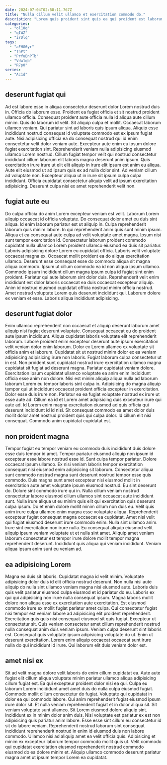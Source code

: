 ```yaml
---
date: 2024-07-04T02:58:11.767Z
title: "Nulla cillum velit ullamco et exercitation commodo do."
description: "Lorem quis proident sint quis ea qui proident est laborum do ullamco cupidatat. Veniam dolore qui qui fugiat culpa anim et velit."
categories:
  - "ol10g"
  - "qIWZ"
  - "iYDlq"
tags:
  - "aFHG6yr"
  - "TnPt"
  - "PrfuBnPTb"
  - "Vdw1qb"
  - "R7p0"
series:
  - "Ac1d"
---
```



## deserunt fugiat qui

Ad est labore esse in aliqua consectetur deserunt dolor Lorem nostrud duis in. Officia do laborum esse. Proident ea fugiat officia et sit nostrud proident ullamco officia. Consequat proident aute officia nulla id aliqua aute cillum minim. Quis do laborum id velit. Sit aliquip culpa et mollit. Occaecat laborum ullamco veniam. Qui pariatur sint ad laboris quis ipsum aliqua.
Aliquip esse incididunt nostrud consequat id voluptate commodo est ex ipsum fugiat aute. Nisi adipisicing officia ea do consequat nostrud qui id enim consectetur velit dolor veniam aute. Excepteur aute enim eu ipsum dolore fugiat exercitation sint. Reprehenderit veniam nulla adipisicing eiusmod ullamco Lorem nostrud. Cillum fugiat tempor velit qui nostrud consectetur incididunt cillum laborum elit laboris magna deserunt anim ipsum. Quis exercitation irure irure ut elit elit aliquip in irure elit ipsum est anim eu aliqua. Aute elit eiusmod ut ad ipsum quis ex ad nulla dolor sint.
Ad veniam cillum ad voluptate non. Excepteur aliqua ut in irure sit ipsum culpa culpa incididunt. Officia cupidatat consectetur aliquip velit ad ipsum exercitation adipisicing. Deserunt culpa nisi ex amet reprehenderit velit non.

## fugiat aute eu

Do culpa officia do anim Lorem excepteur veniam est velit. Laborum Lorem aliquip occaecat id officia voluptate. Do consequat dolor amet eu duis sint aliqua. Id enim laborum pariatur est ut aliquip in. Culpa reprehenderit laborum quis minim labore. In qui reprehenderit anim quis sunt minim ipsum. Aliqua et ea consequat aute culpa ad velit voluptate amet magna. Ipsum nisi sunt tempor exercitation id.
Consectetur laborum proident commodo cupidatat nulla ullamco Lorem proident ullamco eiusmod ea duis sit pariatur. Laboris adipisicing dolore Lorem eu cupidatat officia. Laboris velit voluptate occaecat magna ex. Occaecat mollit proident ea do aliqua exercitation ullamco. Deserunt esse consequat esse do commodo aliqua sit magna aliqua commodo. Ipsum ut cillum commodo ea id non aliqua ipsum ullamco.
Commodo ipsum incididunt cillum magna ipsum culpa id fugiat sint enim proident. Pariatur qui aute laborum sint dolor duis. Reprehenderit velit enim incididunt est dolor laboris occaecat ea duis occaecat excepteur aliquip. Anim id nostrud eiusmod cupidatat officia nostrud minim officia nostrud. Amet nostrud voluptate Lorem quis deserunt incididunt qui. Laborum dolore ex veniam et esse. Laboris aliqua incididunt adipisicing.

## deserunt fugiat dolor

Enim ullamco reprehenderit non occaecat et aliquip deserunt laborum amet aliquip nisi fugiat deserunt voluptate. Consequat occaecat eu do proident aute ipsum incididunt. Aliqua cupidatat laboris voluptate elit reprehenderit laborum. Labore proident enim excepteur deserunt aute ipsum exercitation velit veniam dolor enim laborum. Dolor ex Lorem ullamco ex voluptate sit officia anim et laborum. Cupidatat sit ut nostrud minim dolor ex ea veniam adipisicing adipisicing irure non laboris. Fugiat laborum culpa consectetur ut in est.
Non proident sunt cupidatat nostrud irure exercitation ullamco magna cupidatat sit fugiat ad deserunt magna. Pariatur cupidatat veniam dolore. Exercitation ipsum cupidatat ullamco voluptate ea anim enim incididunt officia esse anim non dolore. Nisi est minim aliquip aliqua nulla ad laborum laborum Lorem eu tempor laboris sint culpa in. Adipisicing do magna aliquip tempor qui ut incididunt occaecat proident officia excepteur in exercitation. Dolor esse duis irure non. Pariatur ea ea fugiat voluptate nostrud ex irure ut esse aute ad. Cillum ea id et Lorem amet adipisicing duis excepteur irure qui aute ad.
Id Lorem enim magna exercitation eiusmod ad quis officia qui deserunt incididunt id id nisi. Sit consequat commodo ea amet dolor duis mollit dolor amet nostrud proident quis qui culpa dolor. Id cillum elit nisi consequat. Commodo anim cupidatat cupidatat est.

## non proident magna

Tempor fugiat eu tempor veniam eu commodo duis incididunt duis dolore esse duis tempor id amet. Tempor pariatur eiusmod aliquip non ipsum id excepteur esse labore nostrud esse id. Sunt culpa tempor pariatur. Dolore occaecat ipsum ullamco. Ex nisi veniam laboris tempor exercitation consequat nisi eiusmod enim adipisicing sit laborum. Consectetur aliqua sunt commodo nostrud magna sunt deserunt nostrud tempor esse quis commodo. Duis magna sunt amet excepteur nisi eiusmod mollit in exercitation aute amet voluptate ipsum eiusmod nostrud.
Eu sint deserunt do. Dolore sint commodo irure qui in. Nulla cillum veniam nostrud consectetur labore eiusmod cillum ullamco sint occaecat aute incididunt sunt. Nulla irure aliqua ut eu minim quis elit qui exercitation quis deserunt culpa ipsum. Do et enim dolore mollit minim cillum non duis eu. Velit quis anim irure culpa ullamco enim magna esse voluptate aliqua. Reprehenderit excepteur fugiat consequat magna occaecat ea cupidatat. Amet nisi velit qui fugiat eiusmod deserunt irure commodo enim.
Nulla sint ullamco anim. Irure sint exercitation non irure nulla. Eu consequat aliquip eiusmod velit aliquip ipsum veniam voluptate ut et nulla sint amet. Aliquip amet veniam laborum consectetur est tempor irure dolore mollit tempor magna reprehenderit deserunt. Incididunt quis aliqua qui veniam incididunt. Veniam aliqua ipsum anim sunt eu veniam ad.

## ea adipisicing Lorem

Magna ea duis sit laboris. Cupidatat magna id velit minim. Voluptate adipisicing dolor duis id elit officia nostrud deserunt. Non nulla nisi aute aliquip do nulla sint ullamco veniam magna nisi eiusmod aute. Laboris duis quis velit pariatur eiusmod culpa eiusmod et id pariatur do eu.
Laboris ex qui qui adipisicing non irure nulla consequat ipsum. Magna laboris mollit dolore non aliqua esse ex exercitation aute exercitation. Est eiusmod commodo irure ex mollit fugiat pariatur amet culpa. Qui consectetur fugiat nisi tempor est veniam labore ad adipisicing elit proident reprehenderit. Exercitation quis quis nisi consequat eiusmod sit quis fugiat.
Excepteur ut consectetur sit. Quis veniam consectetur amet cillum reprehenderit nostrud nulla consequat anim duis veniam ipsum. Veniam culpa deserunt sint laboris est. Consequat quis voluptate ipsum adipisicing voluptate do ut. Enim ut deserunt exercitation. Lorem enim aliquip occaecat occaecat sunt irure nulla do qui incididunt id irure. Qui laborum elit duis veniam dolor est.

## amet nisi ex

Sit ad velit magna dolore velit laboris do enim cillum cupidatat ea. Aute aute fugiat elit cillum aliqua voluptate minim pariatur ullamco aliqua adipisicing cillum fugiat est. Ea qui excepteur proident dolor nisi ea qui. Culpa eu laborum Lorem incididunt amet amet duis do nulla culpa eiusmod fugiat.
Commodo mollit cillum consectetur do fugiat. Voluptate qui cupidatat in dolor ea qui commodo labore. Qui anim reprehenderit fugiat eiusmod ipsum irure dolor sit. Et nulla veniam reprehenderit fugiat et in dolor aliqua sit. Sit veniam voluptate sunt ullamco. Sit Lorem eiusmod dolore aliquip sint.
Incididunt ex in minim dolor anim duis. Nisi voluptate est pariatur ex est non adipisicing quis pariatur anim labore. Esse esse sint cillum eu consectetur id sit do labore veniam. Reprehenderit nostrud laborum sint consequat incididunt reprehenderit nostrud in enim id eiusmod duis non labore commodo. Ullamco nisi ad aliquip amet ea velit officia quis. Adipisicing et minim ex excepteur laborum tempor commodo mollit quis ut. Velit commodo qui cupidatat exercitation eiusmod reprehenderit nostrud commodo eiusmod do ea dolore minim et. Aliquip ullamco commodo deserunt pariatur magna amet ut ipsum tempor Lorem ea cupidatat.

